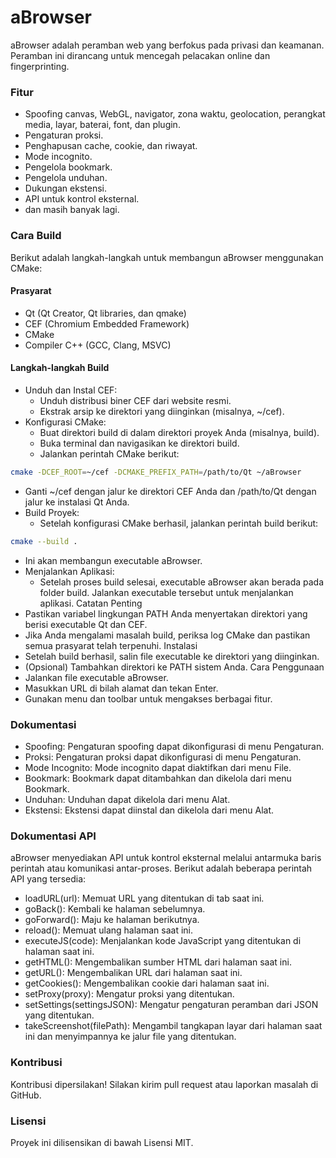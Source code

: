 # aBrowser
aBrowser adalah peramban web yang berfokus pada privasi dan keamanan. Peramban ini dirancang untuk mencegah pelacakan online dan fingerprinting.
### Fitur
 * Spoofing canvas, WebGL, navigator, zona waktu, geolocation, perangkat media, layar, baterai, font, dan plugin.
 * Pengaturan proksi.
 * Penghapusan cache, cookie, dan riwayat.
 * Mode incognito.
 * Pengelola bookmark.
 * Pengelola unduhan.
 * Dukungan ekstensi.
 * API untuk kontrol eksternal.
 * dan masih banyak lagi.
### Cara Build
Berikut adalah langkah-langkah untuk membangun aBrowser menggunakan CMake:
#### Prasyarat
 * Qt (Qt Creator, Qt libraries, dan qmake)
 * CEF (Chromium Embedded Framework)
 * CMake
 * Compiler C++ (GCC, Clang, MSVC)
#### Langkah-langkah Build
 * Unduh dan Instal CEF:
   * Unduh distribusi biner CEF dari website resmi.
   * Ekstrak arsip ke direktori yang diinginkan (misalnya, ~/cef).
 * Konfigurasi CMake:
   * Buat direktori build di dalam direktori proyek Anda (misalnya, build).
   * Buka terminal dan navigasikan ke direktori build.
   * Jalankan perintah CMake berikut:
```bash
cmake -DCEF_ROOT=~/cef -DCMAKE_PREFIX_PATH=/path/to/Qt ~/aBrowser
```
   * Ganti ~/cef dengan jalur ke direktori CEF Anda dan /path/to/Qt dengan jalur ke instalasi Qt Anda.
 * Build Proyek:
   * Setelah konfigurasi CMake berhasil, jalankan perintah build berikut:
```bash
cmake --build .
```

   * Ini akan membangun executable aBrowser.
 * Menjalankan Aplikasi:
   * Setelah proses build selesai, executable aBrowser akan berada pada folder build. Jalankan executable tersebut untuk menjalankan aplikasi.
Catatan Penting
 * Pastikan variabel lingkungan PATH Anda menyertakan direktori yang berisi executable Qt dan CEF.
 * Jika Anda mengalami masalah build, periksa log CMake dan pastikan semua prasyarat telah terpenuhi.
Instalasi
 * Setelah build berhasil, salin file executable ke direktori yang diinginkan.
 * (Opsional) Tambahkan direktori ke PATH sistem Anda.
Cara Penggunaan
 * Jalankan file executable aBrowser.
 * Masukkan URL di bilah alamat dan tekan Enter.
 * Gunakan menu dan toolbar untuk mengakses berbagai fitur.
### Dokumentasi
 * Spoofing: Pengaturan spoofing dapat dikonfigurasi di menu Pengaturan.
 * Proksi: Pengaturan proksi dapat dikonfigurasi di menu Pengaturan.
 * Mode Incognito: Mode incognito dapat diaktifkan dari menu File.
 * Bookmark: Bookmark dapat ditambahkan dan dikelola dari menu Bookmark.
 * Unduhan: Unduhan dapat dikelola dari menu Alat.
 * Ekstensi: Ekstensi dapat diinstal dan dikelola dari menu Alat.
### Dokumentasi API
aBrowser menyediakan API untuk kontrol eksternal melalui antarmuka baris perintah atau komunikasi antar-proses. Berikut adalah beberapa perintah API yang tersedia:
 * loadURL(url): Memuat URL yang ditentukan di tab saat ini.
 * goBack(): Kembali ke halaman sebelumnya.
 * goForward(): Maju ke halaman berikutnya.
 * reload(): Memuat ulang halaman saat ini.
 * executeJS(code): Menjalankan kode JavaScript yang ditentukan di halaman saat ini.
 * getHTML(): Mengembalikan sumber HTML dari halaman saat ini.
 * getURL(): Mengembalikan URL dari halaman saat ini.
 * getCookies(): Mengembalikan cookie dari halaman saat ini.
 * setProxy(proxy): Mengatur proksi yang ditentukan.
 * setSettings(settingsJSON): Mengatur pengaturan peramban dari JSON yang ditentukan.
 * takeScreenshot(filePath): Mengambil tangkapan layar dari halaman saat ini dan menyimpannya ke jalur file yang ditentukan.
### Kontribusi
Kontribusi dipersilakan! Silakan kirim pull request atau laporkan masalah di GitHub.
### Lisensi
Proyek ini dilisensikan di bawah Lisensi MIT.
